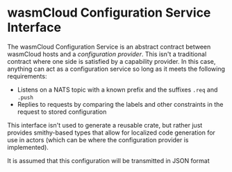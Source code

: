 # wasmCloud Configuration Service Interface
The wasmCloud Configuration Service is an abstract contract between wasmCloud hosts and a _configuration provider_. This isn't a traditional contract where one side is satisfied by a capability provider. In this case, anything can act as a configuration service so long as it meets the following requirements:
* Listens on a NATS topic with a known prefix and the suffixes `.req` and `.push`
* Replies to requests by comparing the labels and other constraints in the request to stored configuration

This interface isn't used to generate a reusable crate, but rather just provides smithy-based types that allow for localized code generation for use in actors (which can be where the configuration provider is implemented).

It is assumed that this configuration will be transmitted in JSON format